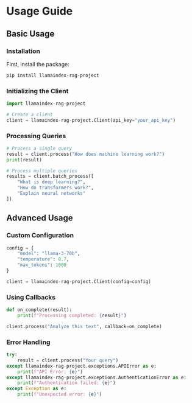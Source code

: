 # Usage Guide

## Basic Usage

### Installation

First, install the package:

```bash
pip install llamaindex-rag-project
```

### Initializing the Client

```python
import llamaindex-rag-project

# Create a client
client = llamaindex-rag-project.Client(api_key="your_api_key")
```

### Processing Queries

```python
# Process a single query
result = client.process("How does machine learning work?")
print(result)

# Process multiple queries
results = client.batch_process([
    "What is deep learning?",
    "How do transformers work?",
    "Explain neural networks"
])
```

## Advanced Usage

### Custom Configuration

```python
config = {
    "model": "llama-3-70b",
    "temperature": 0.7,
    "max_tokens": 1000
}

client = llamaindex-rag-project.Client(config=config)
```

### Using Callbacks

```python
def on_complete(result):
    print(f"Processing completed: {result}")

client.process("Analyze this text", callback=on_complete)
```

### Error Handling

```python
try:
    result = client.process("Your query")
except llamaindex-rag-project.exceptions.APIError as e:
    print(f"API Error: {e}")
except llamaindex-rag-project.exceptions.AuthenticationError as e:
    print(f"Authentication failed: {e}")
except Exception as e:
    print(f"Unexpected error: {e}")
```
